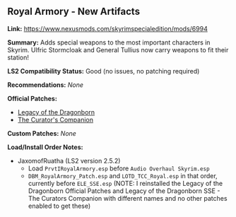 ## Royal Armory - New Artifacts

**Link:** https://www.nexusmods.com/skyrimspecialedition/mods/6994

**Summary:** Adds special weapons to the most important characters in Skyrim. Ulfric Stormcloak and General Tullius now carry weapons to fit their station! 

**LS2 Compatibility Status:** Good (no issues, no patching required)

**Recommendations:** 
_None_

**Official Patches:**
* [Legacy of the Dragonborn](https://www.nexusmods.com/skyrimspecialedition/mods/30980)
* [The Curator's Companion](https://www.nexusmods.com/skyrimspecialedition/mods/38529)

**Custom Patches:**
_None_

**Load/Install Order Notes:**
* JaxomofRuatha (LS2 version 2.5.2)
  * Load `PrvtIRoyalArmory.esp` before `Audio Overhaul Skyrim.esp`
  * `DBM_RoyalArmory_Patch.esp` and `LOTD_TCC_Royal.esp` in that order, currently before `ELE_SSE.esp` (NOTE: I reinstalled the Legacy of the Dragonborn Official Patches and Legacy of the Dragonborn SSE - The Curators Companion with different names and no other patches enabled to get these)
